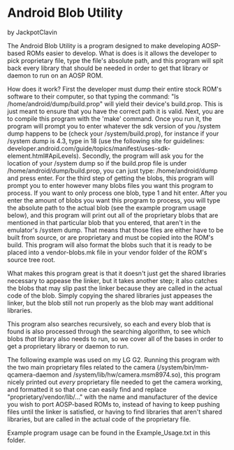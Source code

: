 # Android Blob Utility

by JackpotClavin

The Android Blob Utility is a program designed to make developing AOSP-based
ROMs easier to develop. What is does is it allows the developer to pick
proprietary file, type the file's absolute path, and this program will spit
back every library that should be needed in order to get that library or daemon
to run on an AOSP ROM.

How does it work? First the developer must dump their entire stock ROM's
software to their computer, so that typing the command:
"ls /home/android/dump/build.prop" will yield their device's build.prop.
This is just meant to ensure that you have the correct path it is valid.
Next, you are to compile this program with the 'make' command. Once you run it,
the program will prompt you to enter whatever the sdk version of you /system
dump happens to be (check your /system/build.prop), for instance if your
/system dump is 4.3, type in 18 (use the following site for guidelines:
developer.android.com/guide/topics/manifest/uses-sdk-element.html#ApiLevels).
Secondly, the program will ask you for the location of your /system dump so if
the build.prop file is under /home/android/dump/build.prop, you can just type:
/home/android/dump and press enter. For the third step of getting the blobs,
this program will prompt you to enter however many blobs files you want this
program to process. If you want to only process one blob, type 1 and hit enter.
After you enter the amount of blobs you want this program to process, you will
type the absolute path to the actual blob (see the example program usage
below), and this program will print out all of the proprietary blobs that are
mentioned in that particular blob that you entered, that aren't in the
emulator's /system dump. That means that those files are either have to be
built from source, or are proprietary and must be copied into the ROM's build.
This program will also format the blobs such that it is ready to be placed into
a vendor-blobs.mk file in your vendor folder of the ROM's source tree root.

What makes this program great is that it doesn't just get the shared libraries
necessary to appease the linker, but it takes another step; it also catches the
blobs that may slip past the linker because they are called in the actual code
of the blob. Simply copying the shared libraries just appeases the linker, but
the blob still not run properly as the blob may want additional libraries.

This program also searches recursively, so each and every blob that is found is
also processed through the searching algorithm, to see which blobs *that*
library also needs to run, so we cover all of the bases in order to get a
proprietary library or daemon to run.

The following example was used on my LG G2. Running this program with the two
main proprietary files related to the camera (/system/bin/mm-qcamera-daemon and
/system/lib/hw/camera.msm8974.so), this program nicely printed out *every*
proprietary file needed to get the camera working, and formatted it so that one
can easily find and replace "proprietary/vendor/lib/..." with the name and
manufacturer of the device you wish to port AOSP-based ROMs to, instead of
having to keep pushing files until the linker is satisfied, or having to find
libraries that aren't shared libraries, but are called in the actual code of
the proprietary file.

Example program usage can be found in the Example_Usage.txt in this folder.

